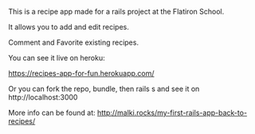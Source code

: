 This is a recipe app made for a rails project at the Flatiron School.

It allows you to add and edit recipes.

Comment and Favorite existing recipes.

You can see it live on heroku:

https://recipes-app-for-fun.herokuapp.com/

Or you can fork the repo, bundle, then rails s and see it on http://localhost:3000

More info can be found at:
http://malki.rocks/my-first-rails-app-back-to-recipes/
